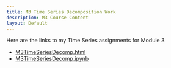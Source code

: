 ```yaml
---
title: M3 Time Series Decomposition Work
description: M3 Course Content
layout: Default
---
```


Here are the links to my Time Series assignments for Module 3

- [M3TimeSeriesDecomp.html](M3TimeSeriesDecomp.html)
- [M3TimeSeriesDecomp.ipynb](M3TimeSeriesDecomp.ipynb)


